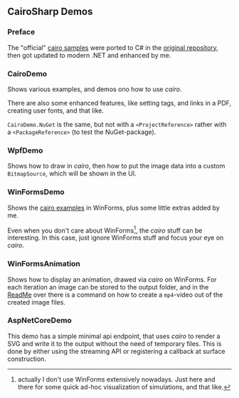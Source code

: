 ## CairoSharp Demos

### Preface

The "official" [cairo samples](https://www.cairographics.org/samples/) were ported to C# in the [original repository](https://github.com/zwcloud/CairoSharp), then got updated to modern .NET and enhanced by me.

### CairoDemo

Shows various examples, and demos ono how to use _cairo_.

There are also some enhanced features, like setting tags, and links in a PDF, creating user fonts, and that like.

`CairoDemo.NuGet` is the same, but not with a `<ProjectReference>` rather with a `<PackageReference>` (to test the NuGet-package).

### WpfDemo

Shows how to draw in _cairo_, then how to put the image data into a custom `BitmapSource`, which will be shown in the UI.

### WinFormsDemo

Shows the [cairo examples](https://www.cairographics.org/samples/) in WinForms, plus some little extras added by me.

Even when you don't care about WinForms[^1], the _cairo_ stuff can be interesting. In this case, just ignore WinForms stuff and focus your eye on _cairo_.

[^1]: actually I don't use WinForms extensively nowadays. Just here and there for some quick ad-hoc visualization of simulations, and that like.

### WinFormsAnimation

Shows how to display an animation, drawed via _cairo_ on WinForms. For each iteration an image can be stored to the output folder, and in the [ReadMe](./WinFormsAnimation/ReadMe.md) over there is a command on how to create a `mp4`-video out of the created image files.

### AspNetCoreDemo

This demo has a simple minimal api endpoint, that uses _cairo_ to render a SVG and write it to the output without the need of temporary files. This is done by either using the streaming API or registering a callback at surface construction.
